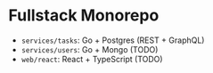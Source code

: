 # Fullstack Monorepo

- `services/tasks`: Go + Postgres (REST + GraphQL)
- `services/users`: Go + Mongo (TODO)
- `web/react`: React + TypeScript (TODO)
